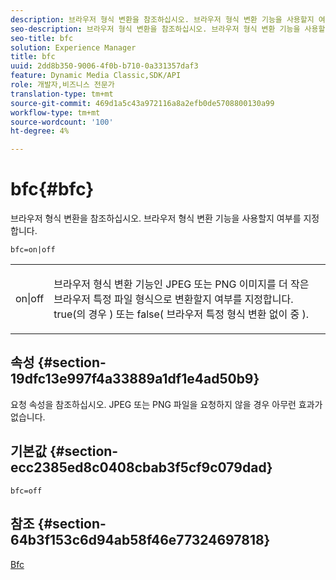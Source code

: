 ```yaml
---
description: 브라우저 형식 변환을 참조하십시오. 브라우저 형식 변환 기능을 사용할지 여부를 지정합니다.
seo-description: 브라우저 형식 변환을 참조하십시오. 브라우저 형식 변환 기능을 사용할지 여부를 지정합니다.
seo-title: bfc
solution: Experience Manager
title: bfc
uuid: 2dd8b350-9006-4f0b-b710-0a331357daf3
feature: Dynamic Media Classic,SDK/API
role: 개발자,비즈니스 전문가
translation-type: tm+mt
source-git-commit: 469d1a5c43a972116a8a2efb0de5708800130a99
workflow-type: tm+mt
source-wordcount: '100'
ht-degree: 4%

---
```



# bfc{#bfc}

브라우저 형식 변환을 참조하십시오. 브라우저 형식 변환 기능을 사용할지 여부를 지정합니다.

`bfc=on|off`

<table id="simpletable_2D23B1B282CD4216AB5BE7E7430D1B3F"> 
 <tr class="strow"> 
  <td class="stentry"> <p> <span class="codeph"> on|off  </span> </p> </td> 
  <td class="stentry"> <p>브라우저 형식 변환 기능인 JPEG 또는 PNG 이미지를 더 작은 브라우저 특정 파일 형식으로 변환할지 여부를 지정합니다. true(</span>의 경우 <span class="codeph">) 또는 false( 브라우저 특정 형식 변환 없이 </span> 중 <span class="codeph">). </span></span></p> </td> 
 </tr> 
</table>

## 속성 {#section-19dfc13e997f4a33889a1df1e4ad50b9}

요청 속성을 참조하십시오. JPEG 또는 PNG 파일을 요청하지 않을 경우 아무런 효과가 없습니다.

## 기본값 {#section-ecc2385ed8c0408cbab3f5cf9c079dad}

`bfc=off`

## 참조 {#section-64b3f153c6d94ab58f46e77324697818}

[Bfc](../../../../../is-api/image-catalog/image-serving-api-ref/c-image-catalog-reference/c-attributes-reference/r-bfc.md#reference-5217a41d9d7447d6b0624077eb38d3de)
